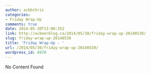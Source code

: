 ```yaml
---
author: acbbchris
categories:
- Friday Wrap-Up
comments: true
date: 2014-05-30T13:00:35Z
link: http://acbeerblog.ca/2014/05/30/friday-wrap-up-20140530/
slug: friday-wrap-up-20140530
title: 'Friday Wrap-Up - '
url: /2014/05/30/friday-wrap-up-20140530/
wordpress_id: 4970
---
```


No Content Found
